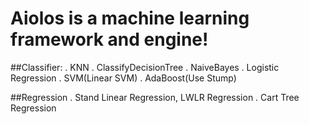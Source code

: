 # Aiolos is a machine learning framework and engine!
##Classifier:
    . KNN
    . ClassifyDecisionTree
    . NaiveBayes
    . Logistic Regression
    . SVM(Linear SVM)
    . AdaBoost(Use Stump)

##Regression
    . Stand Linear Regression, LWLR Regression
    . Cart Tree Regression
